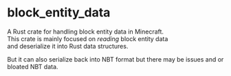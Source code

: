 # block_entity_data

A Rust crate for handling block entity data in Minecraft.  
This crate is mainly focused on *reading* block entity data  
and deserialize it into Rust data structures.  

But it can also serialize back into NBT format but there may be issues and or bloated NBT data.  